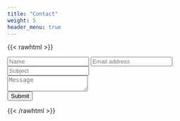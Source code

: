 ```yaml
---
title: "Contact"
weight: 5
header_menu: true
---
```


<!-- 
Data Handling and Business Services, Computational Studies

{{<icon class="fa fa-envelope">}}&nbsp;[alex@kalixolabs.com](mailto:alex@kalixolabs.com)


Design and Optimization, Computational Studies, Wet Lab Consulting

{{<icon class="fa fa-envelope">}}&nbsp;[kevin@kalixolabs.com](mailto:kevin@kalixolabs.com)
 -->



<!-- 
<form name="contact" method="POST" data-netlify-recaptcha="true" data-netlify="true">
  <p>
    <label> Your Name: <input type="text" name="name" /></label>   
  </p>
  <p>
    <label>Your Email: <input type="email" name="email" /></label>
  </p>
  <p>
    <label>   Message: <textarea name="message"></textarea></label>
  </p>
    <div data-netlify-recaptcha="true"></div>
  <p>
    <button type="submit">Send</button>
  </p>
</form>
 -->



{{< rawhtml >}}
<link rel="stylesheet" href='{{ "css/form.css" | absURL }}'>
<form class="cf" name="contact" method="POST" data-netlify-recaptcha="true" data-netlify="true">
  <div class="half left cf">
    <input type="text" id="input-name" placeholder="Name">
    <input type="email" id="input-email" placeholder="Email address">
    <input type="text" id="input-subject" placeholder="Subject">
  </div>
  <div class="half right cf">
    <textarea name="message" type="text" id="input-message" placeholder="Message"></textarea>
  </div>  
  <input type="submit" value="Submit" id="input-submit">
</form>
{{< /rawhtml >}}


